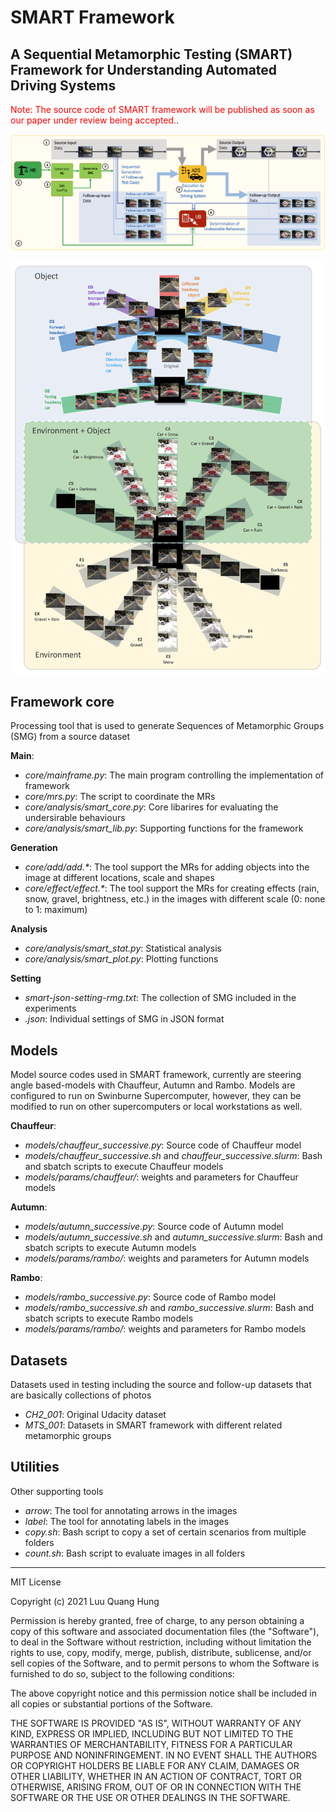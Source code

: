 # SMART Framework
## A Sequential Metamorphic Testing (SMART) Framework for Understanding Automated Driving Systems

<span style="color:red">Note: The source code of SMART framework will be published as soon as our paper under review being accepted.</span>.

![Structure of SMART framework](smart-framework.png)

![SMGs for testing end-to-end systems in SMART framework](smart-smgs.png)


## Framework core
Processing tool that is used to generate Sequences of Metamorphic Groups (SMG) from a source dataset

**Main**:
+ *core/mainframe.py*: The main program controlling the implementation of framework
+ *core/mrs.py*: The script to coordinate the MRs
+ *core/analysis/smart_core.py*: Core libarires for evaluating the undersirable behaviours
+ *core/analysis/smart_lib.py*: Supporting functions for the framework

**Generation**
+ *core/add/add.\**: The tool support the MRs for adding objects into the image at different locations, scale and shapes
+ *core/effect/effect.\**: The tool support the MRs for creating effects (rain, snow, gravel, brightness, etc.) in the images with different scale (0: none to 1: maximum)

**Analysis**
+ *core/analysis/smart_stat.py*: Statistical analysis
+ *core/analysis/smart_plot.py*: Plotting functions

**Setting**
+ *smart-json-setting-rmg.txt*: The collection of SMG included in the experiments
+ *.json*: Individual settings of SMG in JSON format

## Models
Model source codes used in SMART framework, currently are steering angle based-models with Chauffeur, Autumn and Rambo. Models are configured to run on Swinburne Supercomputer, however, they can be modified to run on other supercomputers or local workstations as well.

**Chauffeur**: 
+ *models/chauffeur_successive.py*: Source code of Chauffeur model
+ *models/chauffeur_successive.sh* and *chauffeur_successive.slurm*: Bash and sbatch scripts to execute Chauffeur models
+ *models/params/chauffeur/*: weights and parameters for Chauffeur models

**Autumn**: 
+ *models/autumn_successive.py*: Source code of Autumn model
+ *models/autumn_successive.sh* and *autumn_successive.slurm*: Bash and sbatch scripts to execute Autumn models
+ *models/params/rambo/*: weights and parameters for Autumn models

**Rambo**: 
+ *models/rambo_successive.py*: Source code of Rambo model
+ *models/rambo_successive.sh* and *rambo_successive.slurm*: Bash and sbatch scripts to execute Rambo models
+ *models/params/rambo/*: weights and parameters for Rambo models

## Datasets
Datasets used in testing including the source and follow-up datasets that are basically collections of photos
+ *CH2_001*: Original Udacity dataset
+ *MTS_001*: Datasets in SMART framework with different related metamorphic groups

## Utilities
Other supporting tools
+ *arrow*: The tool for annotating arrows in the images
+ *label*: The tool for annotating labels in the images
+ *copy.sh*: Bash script to copy a set of certain scenarios from multiple folders
+ *count.sh*: Bash script to evaluate images in all folders




***

MIT License

Copyright (c) 2021 Luu Quang Hung

Permission is hereby granted, free of charge, to any person obtaining a copy of this software and associated documentation files (the "Software"), to deal in the Software without restriction, including without limitation the rights to use, copy, modify, merge, publish, distribute, sublicense, and/or sell copies of the Software, and to permit persons to whom the Software is furnished to do so, subject to the following conditions:

The above copyright notice and this permission notice shall be included in all copies or substantial portions of the Software.

THE SOFTWARE IS PROVIDED "AS IS", WITHOUT WARRANTY OF ANY KIND, EXPRESS OR IMPLIED, INCLUDING BUT NOT LIMITED TO THE WARRANTIES OF MERCHANTABILITY, FITNESS FOR A PARTICULAR PURPOSE AND NONINFRINGEMENT. IN NO EVENT SHALL THE AUTHORS OR COPYRIGHT HOLDERS BE LIABLE FOR ANY CLAIM, DAMAGES OR OTHER LIABILITY, WHETHER IN AN ACTION OF CONTRACT, TORT OR OTHERWISE, ARISING FROM, OUT OF OR IN CONNECTION WITH THE SOFTWARE OR THE USE OR OTHER DEALINGS IN THE SOFTWARE.

